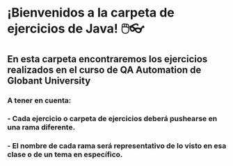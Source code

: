 # ¡Bienvenidos a la carpeta de ejercicios de Java! 🖱️👓
## En esta carpeta encontraremos los ejercicios realizados en el curso de QA Automation de Globant University
### A tener en cuenta:
### - Cada ejercicio o carpeta de ejercicios deberá pushearse en una rama diferente.
### - El nombre de cada rama será representativo de lo visto en esa clase o de un tema en específico.